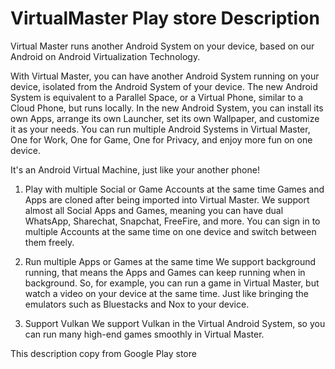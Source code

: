 # VirtualMaster Play store Description
Virtual Master runs another Android System on your device, based on our Android on Android Virtualization Technology.

With Virtual Master, you can have another Android System running on your device, isolated from the Android System of your device.
The new Android System is equivalent to a Parallel Space, or a Virtual Phone, similar to a Cloud Phone, but runs locally.
In the new Android System, you can install its own Apps, arrange its own Launcher, set its own Wallpaper, and customize it as your needs.
You can run multiple Android Systems in Virtual Master, One for Work, One for Game, One for Privacy, and enjoy more fun on one device.

It's an Android Virtual Machine, just like your another phone!

1. Play with multiple Social or Game Accounts at the same time
Games and Apps are cloned after being imported into Virtual Master.
We support almost all Social Apps and Games, meaning you can have dual WhatsApp, Sharechat, Snapchat, FreeFire, and more.
You can sign in to multiple Accounts at the same time on one device and switch between them freely.

2. Run multiple Apps or Games at the same time
We support background running, that means the Apps and Games can keep running when in background.
So, for example, you can run a game in Virtual Master, but watch a video on your device at the same time.
Just like bringing the emulators such as Bluestacks and Nox to your device.

3. Support Vulkan
We support Vulkan in the Virtual Android System, so you can run many high-end games smoothly in Virtual Master.

This description copy from Google Play store

